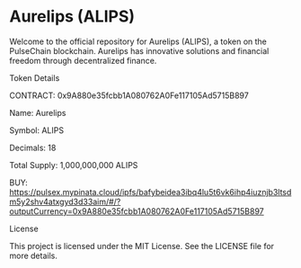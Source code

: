 # Aurelips (ALIPS) 

Welcome to the official repository for Aurelips (ALIPS), a token on the PulseChain blockchain. Aurelips has innovative solutions and financial freedom through decentralized finance.

Token Details

CONTRACT: 0x9A880e35fcbb1A080762A0Fe117105Ad5715B897

Name: Aurelips

Symbol: ALIPS

Decimals: 18

Total Supply: 1,000,000,000 ALIPS

BUY: https://pulsex.mypinata.cloud/ipfs/bafybeidea3ibq4lu5t6vk6ihp4iuznjb3ltsdm5y2shv4atxgyd3d33aim/#/?outputCurrency=0x9A880e35fcbb1A080762A0Fe117105Ad5715B897

License

This project is licensed under the MIT License. See the LICENSE file for more details.
